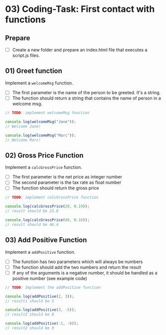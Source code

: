 # 03) Coding-Task: First contact with functions

## Prepare

- [ ] Create a new folder and prepare an index.html file that executes a script.js files.

## 01) Greet function

Implement a `welcomeMsg` function.

- [ ] The first parameter is the name of the person to be greeted. It's a string.
- [ ] The function should return a string that contains the name of person in a welcome msg.

```js
// TODO: implement welcomeMsg function

console.log(welcomeMsg("Jane"));
// Welcome Jane!

console.log(welcomeMsg("Marc"));
// Welcome Marc!
```

## 02) Gross Price Function

Implement a `calcGrossPrice` function.

- [ ] The first parameter is the net price as integer number
- [ ] The second parameter is the tax rate as float number
- [ ] The function should return the gross price

```js
// TODO: implement calcGrossPrice function

console.log(calcGrossPrice(20, 0.19));
// result should be 23.8

console.log(calcGrossPrice(40, 0.16));
// result should be 46.4
```

## 03) Add Positive Function

Implement a `addPositive` function.

- [ ] The function has two parameters which will always be numbers
- [ ] The function should add the two numbers and return the result
- [ ] If any of the arguments is a negative number, it should be handled as a positive number (see example code)

```js
// TODO: Implement the addPositive function

console.log(addPositive(2, 3));
// result1 should be 5

console.log(addPositive(3, -5));
// result2 should be 8

console.log(addPositive(-1, -8));
// result2 should be 9
```
